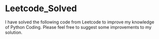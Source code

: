 # Leetcode_Solved
I have solved the following code from Leetcode to improve my knowledge of Python Coding.
Please feel free to suggest some improvements to my solution.
